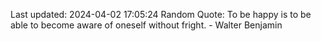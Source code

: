 Last updated: 2024-04-02 17:05:24
Random Quote: To be happy is to be able to become aware of oneself without fright. - Walter Benjamin